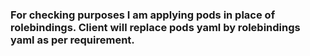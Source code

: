 ### For checking purposes I am applying pods in place of rolebindings. Client will replace pods yaml by rolebindings yaml as per requirement.